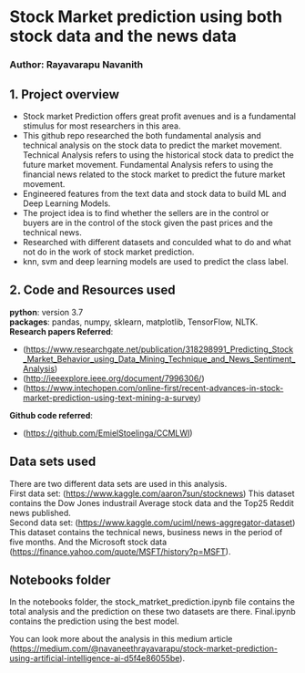 # Stock Market prediction using both stock data and the news data
### Author: Rayavarapu Navanith

## 1. Project overview
* Stock market Prediction offers great profit avenues and is a fundamental stimulus for most researchers in this area. 
* This github repo researched the both fundamental analysis and technical analysis on the stock data to predict the market movement. Technical Analysis refers to using the historical stock data to predict the future market movement. Fundamental Analysis refers to using the financial news related to the stock market to predict the future market movement.
* Engineered features from the text data and stock data to build ML and Deep Learning Models. 
* The project idea is to find whether the sellers are in the control or buyers are in the control of the stock given the past prices and the technical news.
* Researched with different datasets and conculded what to do and what not do in the work of stock market prediction.
* knn, svm and deep learning models are used to predict the class label.

## 2. Code and Resources used
**python**: version 3.7  
**packages**: pandas, numpy, sklearn, matplotlib, TensorFlow, NLTK.  
**Research papers Referred**:
  * (https://www.researchgate.net/publication/318298991_Predicting_Stock_Market_Behavior_using_Data_Mining_Technique_and_News_Sentiment_Analysis)
  * (http://ieeexplore.ieee.org/document/7996306/)
  * (https://www.intechopen.com/online-first/recent-advances-in-stock-market-prediction-using-text-mining-a-survey)  
  
**Github code referred**:
  * (https://github.com/EmielStoelinga/CCMLWI)


## Data sets used
There are two different data sets are used in this analysis.  
First data set: (https://www.kaggle.com/aaron7sun/stocknews) This dataset contains the Dow Jones industrail Average stock data and the Top25 Reddit news published.  
Second data set: (https://www.kaggle.com/uciml/news-aggregator-dataset) This dataset contains the technical news, business news in the period of five months. And the Microsoft 
stock data (https://finance.yahoo.com/quote/MSFT/history?p=MSFT).  

## Notebooks folder
In the notebooks folder, the stock_matrket_prediction.ipynb file contains the total analysis and the prediction on these two datasets are there. Final.ipynb contains the prediction using the best model.

You can look more about the analysis in this medium article (https://medium.com/@navaneethrayavarapu/stock-market-prediction-using-artificial-intelligence-ai-d5f4e86055be).
